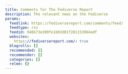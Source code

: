 ```yaml
---
title: Comments for The Fediverse Report
description: The relevant news on the Fediverse
params:
  feedlink: https://fediversereport.com/comments/feed/
  feedtype: rss
  feedid: 946b73e309fe1b03d81f281153064adf
  websites:
    https://fediversereport.com/: true
  blogrolls: []
  recommended: []
  recommender: []
  categories: []
  relme: {}
---
```

